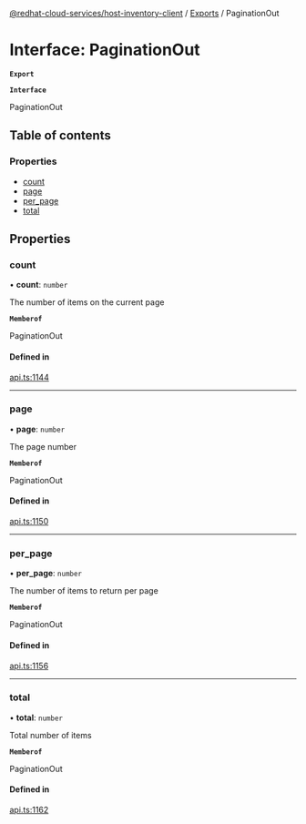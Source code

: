 [@redhat-cloud-services/host-inventory-client](../README.md) / [Exports](../modules.md) / PaginationOut

# Interface: PaginationOut

**`Export`**

**`Interface`**

PaginationOut

## Table of contents

### Properties

- [count](PaginationOut.md#count)
- [page](PaginationOut.md#page)
- [per\_page](PaginationOut.md#per_page)
- [total](PaginationOut.md#total)

## Properties

### count

• **count**: `number`

The number of items on the current page

**`Memberof`**

PaginationOut

#### Defined in

[api.ts:1144](https://github.com/RedHatInsights/javascript-clients/blob/master/packages/host-inventory/api.ts#L1144)

___

### page

• **page**: `number`

The page number

**`Memberof`**

PaginationOut

#### Defined in

[api.ts:1150](https://github.com/RedHatInsights/javascript-clients/blob/master/packages/host-inventory/api.ts#L1150)

___

### per\_page

• **per\_page**: `number`

The number of items to return per page

**`Memberof`**

PaginationOut

#### Defined in

[api.ts:1156](https://github.com/RedHatInsights/javascript-clients/blob/master/packages/host-inventory/api.ts#L1156)

___

### total

• **total**: `number`

Total number of items

**`Memberof`**

PaginationOut

#### Defined in

[api.ts:1162](https://github.com/RedHatInsights/javascript-clients/blob/master/packages/host-inventory/api.ts#L1162)
